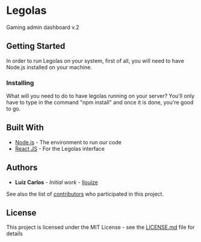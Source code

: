 # Legolas
Gaming admin dashboard v.2

## Getting Started

In order to run Legolas on your system, first of all, you will need to have Node.js installed on your machine.

### Installing

What will you need to do to have legolas running on your server? You'll only have to type in the command "npm install" and once it is done, you're good to go.

## Built With

* [Node.js](https://nodejs.org/en/) - The environment to run our code
* [React JS](https://reactjs.org/) - For the Legolas interface

## Authors

* **Luiz Carlos** - *Initial work* - [llouize](https://github.com/llouize)

See also the list of [contributors](https://github.com/llouize/legolas-front-end/graphs/contributors) who participated in this project.

## License

This project is licensed under the MIT License - see the [LICENSE.md](https://github.com/llouize/legolas-front-end/blob/master/LICENSE.md) file for details 
